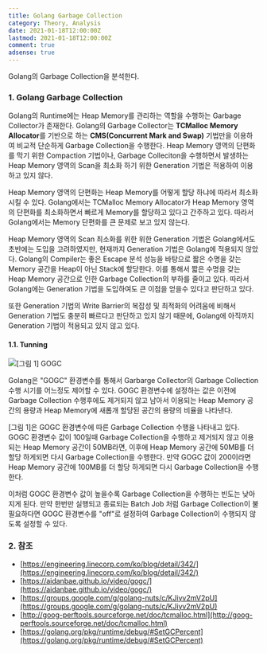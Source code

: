 ```yaml
---
title: Golang Garbage Collection
category: Theory, Analysis
date: 2021-01-18T12:00:00Z
lastmod: 2021-01-18T12:00:00Z
comment: true
adsense: true
---
```


Golang의 Garbage Collection을 분석한다.

### 1. Golang Garbage Collection

Golang의 Runtime에는 Heap Memory를 관리하는 역할을 수행하는 Garbage Collector가 존재한다. Golang의 Garbage Collector는 **TCMalloc Memory Allocator**를 기반으로 하는 **CMS(Concurrent Mark and Swap)** 기법만을 이용하여 비교적 단순하게 Garbage Collection을 수행한다. Heap Memory 영역의 단편화를 막기 위한 Compaction 기법이나, Garbage Colleciton을 수행하면서 발생하는 Heap Memory 영역의 Scan을 최소화 하기 위한 Generation 기법은 적용하여 이용하고 있지 않다.

Heap Memory 영역의 단편화는 Heap Memory를 어떻게 할당 하냐에 따라서 최소화시킬 수 있다. Golang에서는 TCMalloc Memory Allocator가 Heap Memory 영역의 단편화를 최소화하면서 빠르게 Memory를 할당하고 있다고 간주하고 있다. 따라서 Golang에서는 Memory 단편화를 큰 문제로 보고 있지 않는다.

Heap Memory 영역의 Scan 최소화를 위한 위한 Generation 기법은 Golang에서도 초반에는 도입을 고려하였지만, 현재까지 Generation 기법은 Golang에 적용되지 않았다. Golang의 Compiler는 좋은 Escape 분석 성능을 바탕으로 짧은 수명을 갖는 Memory 공간을 Heap이 아닌 Stack에 할당한다. 이를 통해서 짧은 수명을 갖는 Heap Memory 공간으로 인한 Garbage Collection의 부하를 줄이고 있다. 따라서 Golang에는 Generation 기법을 도입하여도 큰 이점을 얻을수 있다고 판단하고 있다.

또한 Generation 기법의 Write Barrier의 복잡성 및 최적화의 어려움에 비해서 Generation 기법도 충분히 빠르다고 판단하고 있지 않기 때문에, Golang에 아직까지 Generation 기법이 적용되고 있지 않고 있다.

#### 1.1. Tunning

![[그림 1] GOGC]({{site.baseurl}}/images/theory_analysis/Golang_Garbage_Collection/GOGC.PNG)

Golang은 "GOGC" 환경변수를 통해서 Garbarge Collector의 Garbage Collection 수행 시기를 어느정도 제어할 수 있다. GOGC 환경변수에 설정하는 값은 이전에 Garbage Collection 수행후에도 제거되지 않고 남아서 이용되는 Heap Memory 공간의 용량과 Heap Memory에 새롭개 할당된 공간의 용량의 비율을 나타낸다.

[그림 1]은 GOGC 환경변수에 따른 Garbage Collection 수행을 나타내고 있다. GOGC 환경변수 값이 100일때 Garbage Collection을 수행하고 제거되지 않고 이용되는 Heap Memory 공간이 50MB라면, 이후에 Heap Memory 공간에 50MB를 더 할당 하게되면 다시 Garbage Collection을 수행한다. 만약 GOGC 값이 200이라면 Heap Memory 공간에 100MB를 더 할당 하게되면 다시 Garbage Collection을 수행한다.

이처럼 GOGC 환경변수 값이 높을수록 Garbage Collection을 수행하는 빈도는 낮아지게 된다. 만약 한번만 실행되고 종료되는 Batch Job 처럼 Garbage Collection이 불필요하다면 GOGC 환경변수를 "off"로 설정하여 Garbage Collection이 수행되지 않도록 설정할 수 있다.

### 2. 참조

* [https://engineering.linecorp.com/ko/blog/detail/342/](https://engineering.linecorp.com/ko/blog/detail/342/)
* [https://aidanbae.github.io/video/gogc/](https://aidanbae.github.io/video/gogc/)
* [https://groups.google.com/g/golang-nuts/c/KJiyv2mV2pU](https://groups.google.com/g/golang-nuts/c/KJiyv2mV2pU)
* [http://goog-perftools.sourceforge.net/doc/tcmalloc.html](http://goog-perftools.sourceforge.net/doc/tcmalloc.html)
* [https://golang.org/pkg/runtime/debug/#SetGCPercent](https://golang.org/pkg/runtime/debug/#SetGCPercent)